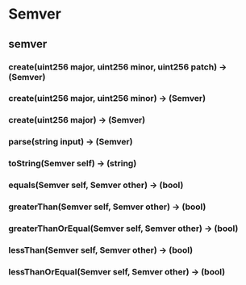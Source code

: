 # Semver

## semver

### **create(uint256 major, uint256 minor, uint256 patch) &rarr; (Semver)**



### **create(uint256 major, uint256 minor) &rarr; (Semver)**



### **create(uint256 major) &rarr; (Semver)**



### **parse(string input) &rarr; (Semver)**



### **toString(Semver self) &rarr; (string)**



### **equals(Semver self, Semver other) &rarr; (bool)**



### **greaterThan(Semver self, Semver other) &rarr; (bool)**



### **greaterThanOrEqual(Semver self, Semver other) &rarr; (bool)**



### **lessThan(Semver self, Semver other) &rarr; (bool)**



### **lessThanOrEqual(Semver self, Semver other) &rarr; (bool)**



